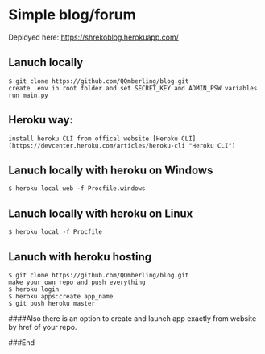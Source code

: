 # Simple blog/forum

Deployed here:
https://shrekoblog.herokuapp.com/

## Lanuch locally

    $ git clone https://github.com/QQmberling/blog.git
	create .env in root folder and set SECRET_KEY and ADMIN_PSW variables
	run main.py

## Heroku way:
    install heroku CLI from offical website [Heroku CLI](https://devcenter.heroku.com/articles/heroku-cli "Heroku CLI")
## Lanuch locally with heroku on Windows
	$ heroku local web -f Procfile.windows
## Lanuch locally with heroku on Linux
	$ heroku local -f Procfile
## Lanuch with heroku hosting
	$ git clone https://github.com/QQmberling/blog.git
	make your own repo and push everything
	$ heroku login
	$ heroku apps:create app_name
	$ git push heroku master
####Also there is an option to create and launch app exactly from website by href of your repo.

###End

